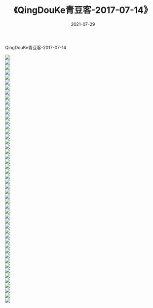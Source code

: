 ﻿---
layout: post
title:  《QingDouKe青豆客-2017-07-14》
date:   2021-07-29
img: http://img.660000.xyz/Sharelink/网络美图/2021/QingDouKe青豆客-2017-07-14/000.jpg
categories: [美女, 清纯, 唯美]
---

QingDouKe青豆客-2017-07-14

  ![](http://img.660000.xyz/Sharelink/网络美图/2021/QingDouKe青豆客-2017-07-14/001.jpg) <br> ![](http://img.660000.xyz/Sharelink/网络美图/2021/QingDouKe青豆客-2017-07-14/002.jpg) <br> ![](http://img.660000.xyz/Sharelink/网络美图/2021/QingDouKe青豆客-2017-07-14/003.jpg) <br> ![](http://img.660000.xyz/Sharelink/网络美图/2021/QingDouKe青豆客-2017-07-14/004.jpg) <br> ![](http://img.660000.xyz/Sharelink/网络美图/2021/QingDouKe青豆客-2017-07-14/005.jpg) <br> ![](http://img.660000.xyz/Sharelink/网络美图/2021/QingDouKe青豆客-2017-07-14/006.jpg) <br> ![](http://img.660000.xyz/Sharelink/网络美图/2021/QingDouKe青豆客-2017-07-14/007.jpg) <br> ![](http://img.660000.xyz/Sharelink/网络美图/2021/QingDouKe青豆客-2017-07-14/008.jpg) <br> ![](http://img.660000.xyz/Sharelink/网络美图/2021/QingDouKe青豆客-2017-07-14/009.jpg) <br> ![](http://img.660000.xyz/Sharelink/网络美图/2021/QingDouKe青豆客-2017-07-14/010.jpg) <br> ![](http://img.660000.xyz/Sharelink/网络美图/2021/QingDouKe青豆客-2017-07-14/011.jpg) <br> ![](http://img.660000.xyz/Sharelink/网络美图/2021/QingDouKe青豆客-2017-07-14/012.jpg) <br> ![](http://img.660000.xyz/Sharelink/网络美图/2021/QingDouKe青豆客-2017-07-14/013.jpg) <br> ![](http://img.660000.xyz/Sharelink/网络美图/2021/QingDouKe青豆客-2017-07-14/014.jpg) <br> ![](http://img.660000.xyz/Sharelink/网络美图/2021/QingDouKe青豆客-2017-07-14/015.jpg) <br> ![](http://img.660000.xyz/Sharelink/网络美图/2021/QingDouKe青豆客-2017-07-14/016.jpg) <br> ![](http://img.660000.xyz/Sharelink/网络美图/2021/QingDouKe青豆客-2017-07-14/017.jpg) <br> ![](http://img.660000.xyz/Sharelink/网络美图/2021/QingDouKe青豆客-2017-07-14/018.jpg) <br> ![](http://img.660000.xyz/Sharelink/网络美图/2021/QingDouKe青豆客-2017-07-14/019.jpg) <br> ![](http://img.660000.xyz/Sharelink/网络美图/2021/QingDouKe青豆客-2017-07-14/020.jpg) <br> ![](http://img.660000.xyz/Sharelink/网络美图/2021/QingDouKe青豆客-2017-07-14/021.jpg) <br> ![](http://img.660000.xyz/Sharelink/网络美图/2021/QingDouKe青豆客-2017-07-14/022.jpg) <br> ![](http://img.660000.xyz/Sharelink/网络美图/2021/QingDouKe青豆客-2017-07-14/023.jpg) <br> ![](http://img.660000.xyz/Sharelink/网络美图/2021/QingDouKe青豆客-2017-07-14/024.jpg) <br> ![](http://img.660000.xyz/Sharelink/网络美图/2021/QingDouKe青豆客-2017-07-14/025.jpg) <br> ![](http://img.660000.xyz/Sharelink/网络美图/2021/QingDouKe青豆客-2017-07-14/026.jpg) <br> ![](http://img.660000.xyz/Sharelink/网络美图/2021/QingDouKe青豆客-2017-07-14/027.jpg) <br> ![](http://img.660000.xyz/Sharelink/网络美图/2021/QingDouKe青豆客-2017-07-14/028.jpg) <br> ![](http://img.660000.xyz/Sharelink/网络美图/2021/QingDouKe青豆客-2017-07-14/029.jpg) <br> ![](http://img.660000.xyz/Sharelink/网络美图/2021/QingDouKe青豆客-2017-07-14/030.jpg) <br> ![](http://img.660000.xyz/Sharelink/网络美图/2021/QingDouKe青豆客-2017-07-14/031.jpg) <br> ![](http://img.660000.xyz/Sharelink/网络美图/2021/QingDouKe青豆客-2017-07-14/032.jpg) <br> ![](http://img.660000.xyz/Sharelink/网络美图/2021/QingDouKe青豆客-2017-07-14/033.jpg) <br> ![](http://img.660000.xyz/Sharelink/网络美图/2021/QingDouKe青豆客-2017-07-14/034.jpg) <br> ![](http://img.660000.xyz/Sharelink/网络美图/2021/QingDouKe青豆客-2017-07-14/035.jpg) <br> ![](http://img.660000.xyz/Sharelink/网络美图/2021/QingDouKe青豆客-2017-07-14/036.jpg) <br> ![](http://img.660000.xyz/Sharelink/网络美图/2021/QingDouKe青豆客-2017-07-14/037.jpg) <br> ![](http://img.660000.xyz/Sharelink/网络美图/2021/QingDouKe青豆客-2017-07-14/038.jpg) <br> ![](http://img.660000.xyz/Sharelink/网络美图/2021/QingDouKe青豆客-2017-07-14/039.jpg) <br> ![](http://img.660000.xyz/Sharelink/网络美图/2021/QingDouKe青豆客-2017-07-14/040.jpg) <br> ![](http://img.660000.xyz/Sharelink/网络美图/2021/QingDouKe青豆客-2017-07-14/041.jpg) <br> ![](http://img.660000.xyz/Sharelink/网络美图/2021/QingDouKe青豆客-2017-07-14/042.jpg) <br> ![](http://img.660000.xyz/Sharelink/网络美图/2021/QingDouKe青豆客-2017-07-14/043.jpg) <br> ![](http://img.660000.xyz/Sharelink/网络美图/2021/QingDouKe青豆客-2017-07-14/044.jpg) <br> ![](http://img.660000.xyz/Sharelink/网络美图/2021/QingDouKe青豆客-2017-07-14/045.jpg) <br> ![](http://img.660000.xyz/Sharelink/网络美图/2021/QingDouKe青豆客-2017-07-14/046.jpg) <br> ![](http://img.660000.xyz/Sharelink/网络美图/2021/QingDouKe青豆客-2017-07-14/047.jpg) <br> ![](http://img.660000.xyz/Sharelink/网络美图/2021/QingDouKe青豆客-2017-07-14/048.jpg) <br> ![](http://img.660000.xyz/Sharelink/网络美图/2021/QingDouKe青豆客-2017-07-14/049.jpg) <br> ![](http://img.660000.xyz/Sharelink/网络美图/2021/QingDouKe青豆客-2017-07-14/050.jpg) <br>